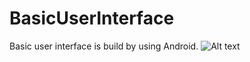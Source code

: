 # BasicUserInterface
Basic user interface is build by using Android.
![Alt text](relative/path/to/HappyBirthDay.jpeg?raw=true "Title")
